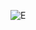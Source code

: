 ![E](https://user-images.githubusercontent.com/88425424/188633522-0c502043-4019-4564-855f-c617b72646c3.png)

